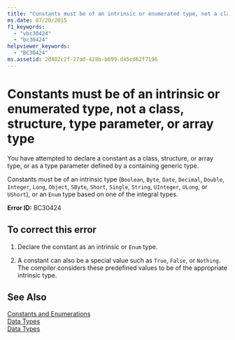 ```yaml
---
title: "Constants must be of an intrinsic or enumerated type, not a class, structure, type parameter, or array type"
ms.date: 07/20/2015
f1_keywords: 
  - "vbc30424"
  - "bc30424"
helpviewer_keywords: 
  - "BC30424"
ms.assetid: 2d402c2f-27ad-428b-b699-d45cd62f7196
---
```

# Constants must be of an intrinsic or enumerated type, not a class, structure, type parameter, or array type
You have attempted to declare a constant as a class, structure, or array type, or as a type parameter defined by a containing generic type.  
  
 Constants must be of an intrinsic type (`Boolean`, `Byte`, `Date`, `Decimal`, `Double`, `Integer`, `Long`, `Object`, `SByte`, `Short`, `Single`, `String`, `UInteger`, `ULong`, or `UShort`), or an `Enum` type based on one of the integral types.  
  
 **Error ID:** BC30424  
  
## To correct this error  
  
1. Declare the constant as an intrinsic or `Enum` type.  
  
2. A constant can also be a special value such as `True`, `False`, or `Nothing`. The compiler considers these predefined values to be of the appropriate intrinsic type.  
  
## See Also  
 [Constants and Enumerations](../../../visual-basic/language-reference/constants-and-enumerations.md)  
 [Data Types](../../../visual-basic/programming-guide/language-features/data-types/index.md)  
 [Data Types](../../../visual-basic/language-reference/data-types/data-type-summary.md)
